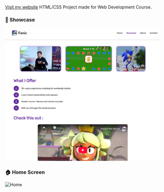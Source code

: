 [Visit my website](https://fanic.netlify.app/)
 HTML/CSS Project made for Web Development Course.
 
### 🏁 Showcase
![Showcase](showcase.png)

### 🏠 Home Screen
![Home](home.png)
